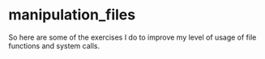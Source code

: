 # manipulation_files
So here are some of the exercises I do to improve my level of usage of file functions and system calls.
